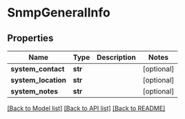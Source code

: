 # SnmpGeneralInfo

## Properties
Name | Type | Description | Notes
------------ | ------------- | ------------- | -------------
**system_contact** | **str** |  | [optional] 
**system_location** | **str** |  | [optional] 
**system_notes** | **str** |  | [optional] 

[[Back to Model list]](../README.md#documentation-for-models) [[Back to API list]](../README.md#documentation-for-api-endpoints) [[Back to README]](../README.md)


